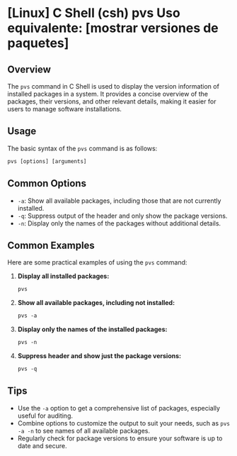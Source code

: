 # [Linux] C Shell (csh) pvs Uso equivalente: [mostrar versiones de paquetes]

## Overview
The `pvs` command in C Shell is used to display the version information of installed packages in a system. It provides a concise overview of the packages, their versions, and other relevant details, making it easier for users to manage software installations.

## Usage
The basic syntax of the `pvs` command is as follows:

```csh
pvs [options] [arguments]
```

## Common Options
- `-a`: Show all available packages, including those that are not currently installed.
- `-q`: Suppress output of the header and only show the package versions.
- `-n`: Display only the names of the packages without additional details.

## Common Examples
Here are some practical examples of using the `pvs` command:

1. **Display all installed packages:**
   ```csh
   pvs
   ```

2. **Show all available packages, including not installed:**
   ```csh
   pvs -a
   ```

3. **Display only the names of the installed packages:**
   ```csh
   pvs -n
   ```

4. **Suppress header and show just the package versions:**
   ```csh
   pvs -q
   ```

## Tips
- Use the `-a` option to get a comprehensive list of packages, especially useful for auditing.
- Combine options to customize the output to suit your needs, such as `pvs -a -n` to see names of all available packages.
- Regularly check for package versions to ensure your software is up to date and secure.